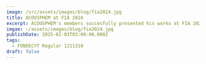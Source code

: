 ```yaml
---
image: /src/assets/images/blog/fia2024.jpg
title: ACOUSPHEM at FIA 2024
excerpt: ACOUSPHEM's members succesfully presented his works at FIA 2024!
imgae: ~/assets/images/blog/fia2024.jpg
publishDate: 2025-02-03T03:00:00.000Z
tags:
  - FONDECYT Regular 1211310
draft: false
---
```


